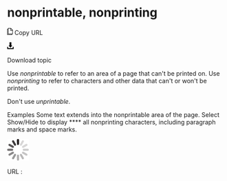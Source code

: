 # nonprintable, nonprinting

![Copy URL](media/nonprintable-nonprinting/Copy.png)
Copy URL

![Download](media/nonprintable-nonprinting/Download.png)

Download topic

Use *nonprintable* to refer to an area of a page that can't be printed on. Use *nonprinting* to refer to characters and other data that can't or won't be printed. 

Don't use *unprintable*.

Examples
Some text extends into the nonprintable area of the page. 
Select Show/Hide to display **** all nonprinting characters, including paragraph marks and space marks.

![In progress](media/nonprintable-nonprinting/activity-large.gif)

URL :
